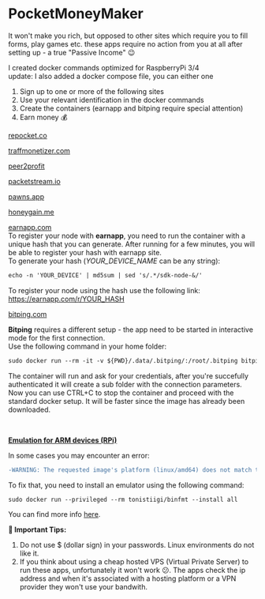 # PocketMoneyMaker

<p>It won&apos;t make you rich, but opposed to other sites which require you to fill forms, play games etc. these apps require no action from you at all after setting up - a true &quot;Passive Income&quot; &#128521;</p>
I created docker commands optimized for RaspberryPi 3/4<br>
update: I also added a docker compose file, you can either one</p>
<ol>
    <li>Sign up to one or more of the following sites&nbsp;</li>
    <li>Use your relevant identification in the docker commands&nbsp;</li>
    <li>Create the containers (earnapp and bitping require special attention)&nbsp;</li>
    <li>Earn money &#128176;</li>
</ol>
<p><a href="https://link.repocket.co/5Tyv" rel="noopener noreferrer" target="_blank">repocket.co</a></p>
<p><a href="https://traffmonetizer.com/?aff=813170" rel="noopener noreferrer" target="_blank">traffmonetizer.com</a></p>
<p><a href="https://p2pr.me/16694610166381f418aa4db" rel="noopener noreferrer" target="_blank">peer2profit</a></p>
<p><a href="https://packetstream.io/?psr=4Xc7" rel="noopener noreferrer" target="_blank">packetstream.io</a></p>
<p><a href="https://pawns.app?r=1062288" rel="noopener noreferrer" target="_blank">pawns.app</a></p>
<p><a href="https://r.honeygain.me/MRGAO7878C" rel="noopener noreferrer" target="_blank">honeygain.me</a></p>
<a href="https://earnapp.com/i/paIKIJnU" rel="noopener noreferrer" target="_blank">earnapp.com</a><br>
To register your node with <strong>earnapp</strong>, you need to run the container with a unique hash that you can generate. After running for a few minutes, you will be able to register your hash with earnapp site.<br>
To generate your hash (<em>YOUR_DEVICE_NAME</em> can be any string):<br>

```diff
echo -n 'YOUR_DEVICE' | md5sum | sed 's/.*/sdk-node-&/'
```
To register your node using the hash use the following link: https://earnapp.com/r/YOUR_HASH<br></p>
<a href="https://app.bitping.com?r=a5kAh17b" rel="noopener noreferrer" target="_blank">bitping.com</a><br>
<p><strong>Bitping</strong> requires a different setup - the app need to be started in interactive mode for the first connection.<br>Use the following command in your home folder:<br>

```diff
sudo docker run --rm -it -v ${PWD}/.data/.bitping/:/root/.bitping bitping/bitping-node:latest
```
The container will run and ask for your credentials, after you&apos;re succefully authenticated it will create a sub folder with the connection parameters. Now you can use CTRL+C to stop the container and proceed with the standard docker setup. It will be faster since the image has already been downloaded.</p>
<p><br></p>
<p><strong><u>Emulation for ARM devices (RPi)</u></strong></p>
<p>In some cases you may encounter an error:</p>

```diff
-WARNING: The requested image's platform (linux/amd64) does not match the detected host platform (linux/arm64/v8) and no specific platform was requested
```
To fix that, you need to install an emulator using the following command:

```diff
sudo docker run --privileged --rm tonistiigi/binfmt --install all
```

You can find more info <a href="https://enlear.academy/run-amd64-docker-images-on-an-arm-computer-208929004510" rel="noopener noreferrer" target="_blank">here</a>.</p>

<b>&#128680; Important Tips:</b>
1. Do not use $ (dollar sign) in your passwords. Linux environments do not like it.
2. If you think about using a cheap hosted VPS (Virtual Private Server) to run these apps, unfortunately it won't work &#128533;. The apps check the ip address and when it's associated with a hosting platform or a VPN provider they won't use your bandwith.
